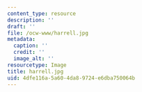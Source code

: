 ```yaml
---
content_type: resource
description: ''
draft: ''
file: /ocw-www/harrell.jpg
metadata:
  caption: ''
  credit: ''
  image_alt: ''
resourcetype: Image
title: harrell.jpg
uid: 4dfe116a-5a60-4da8-9724-e6dba750064b
---
```

